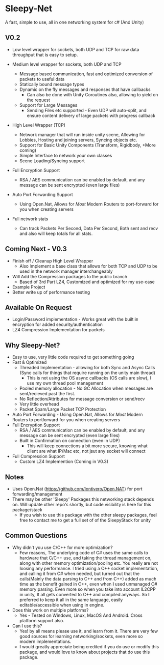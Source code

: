 # Sleepy-Net
A fast, simple to use, all in one networking system for c# (And Unity) 

## V0.2
- Low level wrapper for sockets, both UDP and TCP for raw data throughput that is easy to setup.

- Medium level wrapper for sockets, both UDP and TCP
  - Message based communication, fast and optimized conversion of packets to useful data
  - Statically bound message types
  - Dynamic on the fly messages and responses that have callbacks
    - Can also be done with Unity Coroutines also, allowing to yield on the request
  - Support for Large Messages 
    - Sending Files etc supported - Even UDP will auto-split, and ensure content delivery of large packets with progress callback
    
- High Level Wrapper (TCP) 
  - Network manager that will run inside unity scene, Allowing for Lobbies, Hosting and joining servers, Syncing objects etc.
  - Support for Basic Unity Components (Transform, Rigidbody, +More coming) 
  - Simple Interface to network your own classes
  - Scene Loading/Syncing support
  
- Full Encryption Support
  - RSA / AES communication can be enabled by default, and any message can be sent encrypted (even large files)
  
- Auto Port Forwarding Support
  - Using Open.Nat, Allows for *Most* Modern Routers to port-forward for you when creating servers
  
- Full network stats
  - Can track Packets Per Second, Data Per Second, Both sent and recv and also will keep totals for all stats. 

## Coming Next - V0.3
- Finish off / Cleanup High Level Wrapper
  - Also Implement a base class that allows for both TCP and UDP to be used in the network manager interchangeably
- Will Add the Compression packages to the public branch
  - Based of 3rd Part LZ4, Customized and optimized for my use-case 
- Example Project
- Better write up of performance testing

## Available On Request
- Login/Password implementation - Works great with the built in encryption for added security/authentication
- LZ4 Compression Implementation for packets

## Why Sleepy-Net?
- Easy to use, very little code required to get something going
- Fast & Optimized
  - Threaded Implementation - allowing for both Sync and Async Calls (Sync calls for things that require running on the unity main thread) 
    - This is not using the OS async callbacks (OS calls are slow), I use my own thread pool management
  - Pooled memory allocation - No GC Allocation when messages are sent/recieved past the first.
  - No Reflection/Attributes for message conversion or send/recv 
  - Very little overhead
  - Packet Spam/Large Packet TCP Protection
- Auto Port Forwarding - Using Open.Nat, Allows for *Most* Modern Routers to portforward for you when creating servers
- Full Encryption Support
  - RSA / AES communication can be enabled by default, and any message can be sent encrypted (even large files)
  - Built in Confirmation on connection (even in UDP) 
    - This will keep connections a bit more secure, knowing what client are what IP/Mac etc, not jsut any socket will connect
- Full Compression Support
  - Custom LZ4 Implemention (Coming in V0.3)

## Notes
- Uses Open.Nat (https://github.com/lontivero/Open.NAT) for port forwarding/management
- There may be other 'Sleepy' Packages this networking stack depends on. Will update other repo's shortly, but code visibility is here for this package/stack
  - If you wish to use this package with the other sleepy packages, feel free to contact me to get a full set of of the SleepyStack for unity

## Common Questions
- Why didn't you use C/C++ for more optimization? 
  - Few reasons, The underlying code of C# uses the same calls to hardware that C/C++ use, and taking the thread management on, along with other memory optimization/pooling etc. You really are not loosing any performance. I tried using a C++ socket implementation, and calling it from C# when needed, but turned out that the calls(Mainly the data parsing to C++ and from C++) added as much time as the benefit gained in C++, even when I used unmanaged C# memory parsing. Even more so when you take into account IL2CPP in unity, It all gets converted to C++ and compiled anyways. So I preferred to keep it all in the same language, easily editable/accessible when using in engine.
- Does this work on multiple platforms?
  - Yes - Tested on Windows, Linux, MacOS And Android. Cross platform support also. 
- Can I use this? 
  - Yes! by all means please use it, and learn from it. There are very few good sources for learning networking/sockets, even more so modern implementations.
  - I would greatly appreciate being credited if you do use or modify this package, and would love to know about projects that do use this package.
